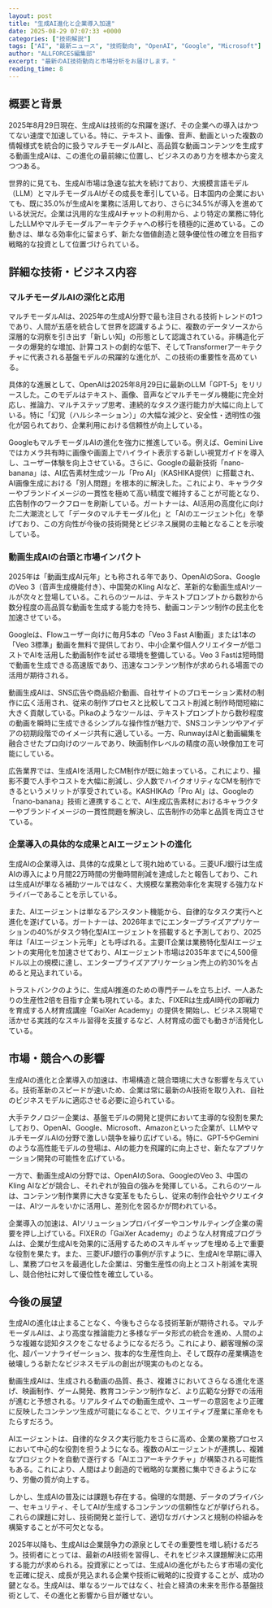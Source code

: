 ```yaml
---
layout: post
title: "生成AI進化と企業導入加速"
date: 2025-08-29 07:07:33 +0000
categories: ["技術解説"]
tags: ["AI", "最新ニュース", "技術動向", "OpenAI", "Google", "Microsoft"]
author: "ALLFORCES編集部"
excerpt: "最新のAI技術動向と市場分析をお届けします。"
reading_time: 8
---
```


## 概要と背景

2025年8月29日現在、生成AIは技術的な飛躍を遂げ、その企業への導入はかつてない速度で加速している。特に、テキスト、画像、音声、動画といった複数の情報様式を統合的に扱うマルチモーダルAIと、高品質な動画コンテンツを生成する動画生成AIは、この進化の最前線に位置し、ビジネスのあり方を根本から変えつつある。

世界的に見ても、生成AI市場は急速な拡大を続けており、大規模言語モデル（LLM）とマルチモーダルAIがその成長を牽引している。日本国内の企業においても、既に35.0%が生成AIを業務に活用しており、さらに34.5%が導入を進めている状況だ。企業は汎用的な生成AIチャットの利用から、より特定の業務に特化したLLMやマルチモーダルアーキテクチャへの移行を積極的に進めている。この動きは、単なる効率化に留まらず、新たな価値創造と競争優位性の確立を目指す戦略的な投資として位置づけられている。

## 詳細な技術・ビジネス内容

### マルチモーダルAIの深化と応用

マルチモーダルAIは、2025年の生成AI分野で最も注目される技術トレンドの1つであり、人間が五感を統合して世界を認識するように、複数のデータソースから深層的な洞察を引き出す「新しい知」の形態として認識されている。非構造化データの爆発的な増加、計算コストの劇的な低下、そしてTransformerアーキテクチャに代表される基盤モデルの飛躍的な進化が、この技術の重要性を高めている。

具体的な進展として、OpenAIは2025年8月29日に最新のLLM「GPT-5」をリリースした。このモデルはテキスト、画像、音声などマルチモーダル機能に完全対応し、推論力、マルチステップ思考、連続的なタスク遂行能力が大幅に向上している。特に「幻覚（ハルシネーション）」の大幅な減少と、安全性・透明性の強化が図られており、企業利用における信頼性が向上している。

GoogleもマルチモーダルAIの進化を強力に推進している。例えば、Gemini Liveではカメラ共有時に画像や画面上でハイライト表示する新しい視覚ガイドを導入し、ユーザー体験を向上させている。さらに、Googleの最新技術「nano-banana」は、AI広告素材生成ツール「Pro AI」（KASHIKA提供）に搭載され、AI画像生成における「別人問題」を根本的に解決した。これにより、キャラクターやブランドイメージの一貫性を極めて高い精度で維持することが可能となり、広告制作のワークフローを刷新している。ガートナーは、AI活用の高度化に向けた二大潮流として「データのマルチモーダル化」と「AIのエージェント化」を挙げており、この方向性が今後の技術開発とビジネス展開の主軸となることを示唆している。

### 動画生成AIの台頭と市場インパクト

2025年は「動画生成AI元年」とも称される年であり、OpenAIのSora、GoogleのVeo 3（音声生成機能付き）、中国発のKling AIなど、革新的な動画生成AIツールが次々と登場している。これらのツールは、テキストプロンプトから数秒から数分程度の高品質な動画を生成する能力を持ち、動画コンテンツ制作の民主化を加速させている。

Googleは、Flowユーザー向けに毎月5本の「Veo 3 Fast AI動画」または1本の「Veo 3標準」動画を無料で提供しており、中小企業や個人クリエイターが低コストでAIを活用した動画制作を試せる環境を整備している。Veo 3 Fastは短時間で動画を生成できる高速版であり、迅速なコンテンツ制作が求められる場面での活用が期待される。

動画生成AIは、SNS広告や商品紹介動画、自社サイトのプロモーション素材の制作に広く活用され、従来の制作プロセスと比較してコスト削減と制作時間短縮に大きく貢献している。Pikaのようなツールは、テキストプロンプトから数秒程度の動画を瞬時に生成できるシンプルな操作性が魅力で、SNSコンテンツやアイデアの初期段階でのイメージ共有に適している。一方、RunwayはAIと動画編集を融合させたプロ向けのツールであり、映画制作レベルの精度の高い映像加工を可能にしている。

広告業界では、生成AIを活用したCM制作が既に始まっている。これにより、撮影不要で人手やコストを大幅に削減し、少人数でハイクオリティなCMを制作できるというメリットが享受されている。KASHIKAの「Pro AI」は、Googleの「nano-banana」技術と連携することで、AI生成広告素材におけるキャラクターやブランドイメージの一貫性問題を解決し、広告制作の効率と品質を両立させている。

### 企業導入の具体的な成果とAIエージェントの進化

生成AIの企業導入は、具体的な成果として現れ始めている。三菱UFJ銀行は生成AIの導入により月間22万時間の労働時間削減を達成したと報告しており、これは生成AIが単なる補助ツールではなく、大規模な業務効率化を実現する強力なドライバーであることを示している。

また、AIエージェントは単なるアシスタント機能から、自律的なタスク実行へと進化を遂げている。ガートナーは、2026年までにエンタープライズアプリケーションの40%がタスク特化型AIエージェントを搭載すると予測しており、2025年は「AIエージェント元年」とも呼ばれる。主要IT企業は業務特化型AIエージェントの実用化を加速させており、AIエージェント市場は2035年までに4,500億ドル以上の規模に達し、エンタープライズアプリケーション売上の約30%を占めると見込まれている。

トラストバンクのように、生成AI推進のための専門チームを立ち上げ、一人あたりの生産性2倍を目指す企業も現れている。また、FIXERは生成AI時代の即戦力を育成する人材育成講座「GaiXer Academy」の提供を開始し、ビジネス現場で活かせる実践的なスキル習得を支援するなど、人材育成の面でも動きが活発化している。

## 市場・競合への影響

生成AIの進化と企業導入の加速は、市場構造と競合環境に大きな影響を与えている。技術革新のスピードが速いため、企業は常に最新のAI技術を取り入れ、自社のビジネスモデルに適応させる必要に迫られている。

大手テクノロジー企業は、基盤モデルの開発と提供において主導的な役割を果たしており、OpenAI、Google、Microsoft、Amazonといった企業が、LLMやマルチモーダルAIの分野で激しい競争を繰り広げている。特に、GPT-5やGeminiのような高性能モデルの登場は、AIの能力を飛躍的に向上させ、新たなアプリケーション開発の可能性を広げている。

一方で、動画生成AIの分野では、OpenAIのSora、GoogleのVeo 3、中国のKling AIなどが競合し、それぞれが独自の強みを発揮している。これらのツールは、コンテンツ制作業界に大きな変革をもたらし、従来の制作会社やクリエイターは、AIツールをいかに活用し、差別化を図るかが問われている。

企業導入の加速は、AIソリューションプロバイダーやコンサルティング企業の需要を押し上げている。FIXERの「GaiXer Academy」のような人材育成プログラムは、企業が生成AIを効果的に活用するためのスキルギャップを埋める上で重要な役割を果たす。また、三菱UFJ銀行の事例が示すように、生成AIを早期に導入し、業務プロセスを最適化した企業は、労働生産性の向上とコスト削減を実現し、競合他社に対して優位性を確立している。

## 今後の展望

生成AIの進化は止まることなく、今後もさらなる技術革新が期待される。マルチモーダルAIは、より高度な推論能力と多様なデータ形式の統合を進め、人間のような複雑な認知タスクをこなせるようになるだろう。これにより、顧客理解の深化、超パーソナライゼーション、抜本的な生産性向上、そして既存の産業構造を破壊しうる新たなビジネスモデルの創出が現実のものとなる。

動画生成AIは、生成される動画の品質、長さ、複雑さにおいてさらなる進化を遂げ、映画制作、ゲーム開発、教育コンテンツ制作など、より広範な分野での活用が進むと予想される。リアルタイムでの動画生成や、ユーザーの意図をより正確に反映したコンテンツ生成が可能になることで、クリエイティブ産業に革命をもたらすだろう。

AIエージェントは、自律的なタスク実行能力をさらに高め、企業の業務プロセスにおいて中心的な役割を担うようになる。複数のAIエージェントが連携し、複雑なプロジェクトを自動で遂行する「AIエコアーキテクチャ」が構築される可能性もある。これにより、人間はより創造的で戦略的な業務に集中できるようになり、労働の質が向上する。

しかし、生成AIの普及には課題も存在する。倫理的な問題、データのプライバシー、セキュリティ、そしてAIが生成するコンテンツの信頼性などが挙げられる。これらの課題に対し、技術開発と並行して、適切なガバナンスと規制の枠組みを構築することが不可欠となる。

2025年以降も、生成AIは企業競争力の源泉としてその重要性を増し続けるだろう。技術者にとっては、最新のAI技術を習得し、それをビジネス課題解決に応用する能力が求められる。投資家にとっては、生成AIの進化がもたらす市場の変化を正確に捉え、成長が見込まれる企業や技術に戦略的に投資することが、成功の鍵となる。生成AIは、単なるツールではなく、社会と経済の未来を形作る基盤技術として、その進化と影響から目が離せない。
